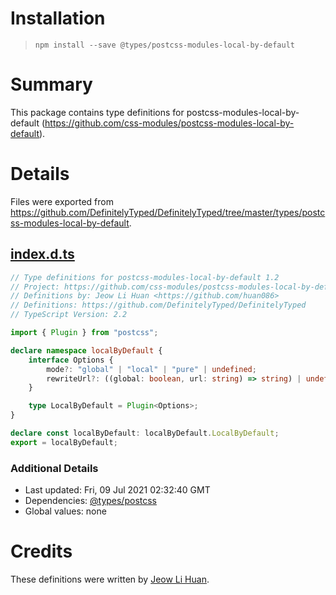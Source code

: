 # Installation
> `npm install --save @types/postcss-modules-local-by-default`

# Summary
This package contains type definitions for postcss-modules-local-by-default (https://github.com/css-modules/postcss-modules-local-by-default).

# Details
Files were exported from https://github.com/DefinitelyTyped/DefinitelyTyped/tree/master/types/postcss-modules-local-by-default.
## [index.d.ts](https://github.com/DefinitelyTyped/DefinitelyTyped/tree/master/types/postcss-modules-local-by-default/index.d.ts)
````ts
// Type definitions for postcss-modules-local-by-default 1.2
// Project: https://github.com/css-modules/postcss-modules-local-by-default
// Definitions by: Jeow Li Huan <https://github.com/huan086>
// Definitions: https://github.com/DefinitelyTyped/DefinitelyTyped
// TypeScript Version: 2.2

import { Plugin } from "postcss";

declare namespace localByDefault {
    interface Options {
        mode?: "global" | "local" | "pure" | undefined;
        rewriteUrl?: ((global: boolean, url: string) => string) | undefined;
    }

    type LocalByDefault = Plugin<Options>;
}

declare const localByDefault: localByDefault.LocalByDefault;
export = localByDefault;

````

### Additional Details
 * Last updated: Fri, 09 Jul 2021 02:32:40 GMT
 * Dependencies: [@types/postcss](https://npmjs.com/package/@types/postcss)
 * Global values: none

# Credits
These definitions were written by [Jeow Li Huan](https://github.com/huan086).
